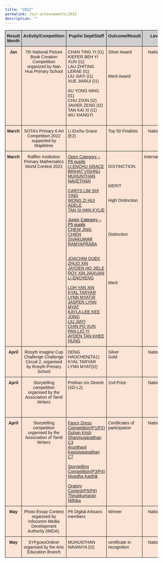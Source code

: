 ```yaml
---
title: "2022"
permalink: /our-achievements/2022
description: ""
---
```

<style type="text/css">
.tg  {border-collapse:collapse;border-spacing:0;}
.tg td{border-color:black;border-style:solid;border-width:1px;font-family:Arial, sans-serif;font-size:14px;
  overflow:hidden;padding:10px 5px;word-break:normal;}
.tg th{border-color:black;border-style:solid;border-width:1px;font-family:Arial, sans-serif;font-size:14px;
  font-weight:normal;overflow:hidden;padding:10px 5px;word-break:normal;}
.tg .tg-9kwi{background-color:#FBE4D5;text-align:left;text-decoration:underline;vertical-align:top}
.tg .tg-ky54{background-color:#FBE4D5;text-align:left;vertical-align:top}
.tg .tg-n5a3{background-color:#D0CECE;font-weight:bold;text-align:center;vertical-align:top}
.tg .tg-dhl3{background-color:#FBE4D5;font-weight:bold;text-align:center;vertical-align:top}
.tg .tg-q6ie{background-color:#FBE4D5;text-align:center;vertical-align:top}
</style>
<table class="tg">
<thead>
  <tr>
    <th class="tg-n5a3">Result Month</th>
    <th class="tg-n5a3">Activity/Competition</th>
    <th class="tg-n5a3">Pupils/ Dept/Staff</th>
    <th class="tg-n5a3">Outcome/Result</th>
    <th class="tg-n5a3">Level</th>
  </tr>
</thead>
<tbody>
  <tr>
    <td class="tg-dhl3">Jan</td>
    <td class="tg-q6ie">7th National Picture Book Creation Competition organized by Nan Hua Primary School </td>
    <td class="tg-ky54">CHAN TING YI (I1)<br>KIEFER BEH YI XUN (I1)<br>LAU ZHITING LERAE (I1)<br>LIU JIAYI (I1)<br>XUE JIARUI (I1)<br> <br>AU YONG NING (I1)<br>CHU ZIXIN (I2)<br>JAVIER ZENG (I2)<br>TAN KAI XI (I1)<br>WU XIANGYI<br> <br> </td>
    <td class="tg-ky54">Silver Award<br> <br> <br> <br> <br>Merit Award</td>
    <td class="tg-q6ie">National</td>
  </tr>
  <tr>
    <td class="tg-dhl3">March</td>
    <td class="tg-q6ie">SOTA’s Primary 6 Art Competition 2022 supported by Mapletree<br> </td>
    <td class="tg-ky54">Li Enchu Grace (E2)</td>
    <td class="tg-ky54">Top 50 Finalists</td>
    <td class="tg-q6ie">National</td>
  </tr>
  <tr>
    <td class="tg-dhl3">March</td>
    <td class="tg-q6ie">Raffles Institution Primary Mathematics <br>World Contest 2022<br> </td>
    <td class="tg-9kwi">Open Category – P6 pupils<br>LI ENCHU GRACE<br>BRIHAT VISHNU<br>MUHUNTHAN NAVETHAN<br> <br>CARYS LIM SHI YING<br>WONG ZI HUI ADELE<br>TAN SI HAN KYLIE<br> <br><span style="color:black">Junior Category – P5 pupils</span><br>CHEW JING CHIEN<br>SIVAKUMAR RAMYAPRABA<br><br><br>JOACHIM QUEK ZHUO XIN<br>JAYDEN HO JIELE<br>ROY XIN JIAXUAN<br>LI ENCHENG<br> <br>LOH YAN XIN<br>KYAL TARYAR LYNN MYAT@ JASPER LYNN MYAT<br>KAYLA LEE KEE JONG<br>LIU JIAYI<br>CHIN PO XUN<br>PAN LIO YI<br>AYDEN TAN KHEE HUNG</td>
    <td class="tg-ky54"> <br><span style="color:#222"> </span><br><span style="color:#222">DISTINCTION</span><br><span style="color:#222"> </span><br><span style="color:#222"> </span><br><span style="color:#222"> </span><br><span style="color:#222">MERIT</span><br><span style="color:#222"> </span><br><span style="color:#222"> </span><br>High Distinction<br><br><br><br><br><br><br>Distinction<br><br><br><br><br><br><br><br><br> <br>Merit<br> </td>
    <td class="tg-q6ie">International</td>
  </tr>
  <tr>
    <td class="tg-dhl3">April</td>
    <td class="tg-q6ie">Rosyth Imagine Cup Challenge Challenge Circuit 2, organised by Rosyth Primary School<br> </td>
    <td class="tg-ky54">DENG HAOCHEN(TA1) <br>KYAL TARYAR LYNN MYAT(I2) </td>
    <td class="tg-ky54">Silver<br>Gold</td>
    <td class="tg-q6ie">   National                </td>
  </tr>
  <tr>
    <td class="tg-dhl3">April</td>
    <td class="tg-q6ie">Storytelling competition organised by the Association of Tamil Writers<br> <br> <br> </td>
    <td class="tg-ky54">Preihan s/o Dinesh (SD-L2)</td>
    <td class="tg-ky54">2nd Prize</td>
    <td class="tg-q6ie">National</td>
  </tr>
  <tr>
    <td class="tg-dhl3">April</td>
    <td class="tg-q6ie">Storytelling competition organised by the Association of Tamil Writers<br> </td>
    <td class="tg-9kwi">Fancy Dress Competition(P1/P2)<br>Guhan Krish Shanmuganathan C3<br> Arunthavii Kasiviswanathan C7<br> <br>Storytelling Competition(P3/P4)<br>Nivedha Karthik<br> <br>Oratory Contest(P5/P6)<br>Thirukkumaran Nithika</td>
    <td class="tg-ky54">Certificates of participation</td>
    <td class="tg-q6ie">National</td>
  </tr>
  <tr>
    <td class="tg-dhl3">May</td>
    <td class="tg-q6ie">Photo Essay Contest organised by Infocomm Media Development Authority (IMDA).</td>
    <td class="tg-ky54">P6 Digital Artisans members</td>
    <td class="tg-ky54">Winner</td>
    <td class="tg-q6ie">National</td>
  </tr>
  <tr>
    <td class="tg-dhl3">May</td>
    <td class="tg-q6ie">SYFgoesOnline! organised by the Arts Education Branch<br> </td>
    <td class="tg-ky54">MUHUNTHAN NAVANYA (I2)</td>
    <td class="tg-ky54">certificate in recognition</td>
    <td class="tg-q6ie">National</td>
  </tr>
</tbody>
</table>